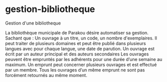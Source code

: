 # gestion-bibliotheque
Gestion d'une bibliotheque

La bibliothèque municipale de Parakou désire automatiser sa gestion. Sachant que :
Un ouvrage à un titre, un code, un nombre d'exemplaires. Il peut traiter de plusieurs domaines et peut être publié dans plusieurs langues avec pour chaque langue, une date de parution.
Un ouvrage est écrit par un auteur principal et des auteurs secondaires
Les ouvrages peuvent être empruntés par les adhérents pour une durée d’une semaine au maximum.
Un emprunt peut concerner plusieurs ouvrages et est effectué par un membre.
Tous les ouvrages d’un même emprunt ne sont pas forcément retournés au même moment.